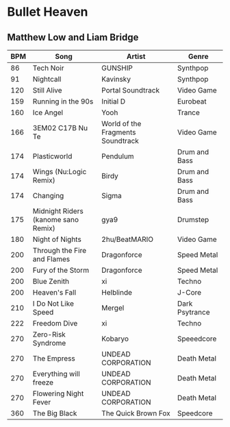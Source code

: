 # Bullet Heaven
## Matthew Low and Liam Bridge

| BPM | Song                                | Artist                            | Genre           |
|-----|-------------------------------------|-----------------------------------| ----------------|
| 86  | Tech Noir                           | GUNSHIP                           | Synthpop        |
| 91  | Nightcall                           | Kavinsky                          | Synthpop        |
| 120 | Still Alive                         | Portal Soundtrack                 | Video Game      |
| 159 | Running in the 90s                  | Initial D                         | Eurobeat        |
| 160 | Ice Angel                           | Yooh                              | Trance          |
| 166 | 3EM02 C17B Nu Te                    | World of the Fragments Soundtrack | Video Game      |
| 174 | Plasticworld                        | Pendulum                          | Drum and Bass   |
| 174 | Wings (Nu:Logic Remix)              | Birdy                             | Drum and Bass   |
| 174 | Changing                            | Sigma                             | Drum and Bass   |
| 175 | Midnight Riders (kanome sano Remix) | gya9                              | Drumstep        |
| 180 | Night of Nights                     | 2hu/BeatMARIO                     | Video Game      |
| 200 | Through the Fire and Flames         | Dragonforce                       | Speed Metal     |
| 200 | Fury of the Storm                   | Dragonforce                       | Speed Metal     |
| 200 | Blue Zenith                         | xi                                | Techno          |
| 200 | Heaven's Fall                       | Helblinde                         | J-Core          |
| 210 | I Do Not Like Speed                 | Mergel                            | Dark Psytrance  |
| 222 | Freedom Dive                        | xi                                | Techno          |
| 270 | Zero-Risk Syndrome                  | Kobaryo                           | Speeedcore      |
| 270 | The Empress                         | UNDEAD CORPORATION                | Death Metal     |
| 270 | Everything will freeze              | UNDEAD CORPORATION                | Death Metal     |
| 270 | Flowering Night Fever               | UNDEAD CORPORATION                | Death Metal     |
| 360 | The Big Black                       | The Quick Brown Fox               | Speedcore       |

